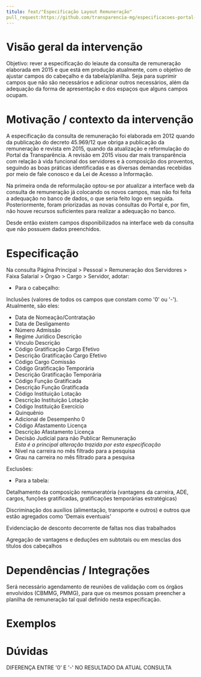```yaml
---
titulo: feat/"Especificação Layout Remuneração"
pull_request:https://github.com/transparencia-mg/especificacoes-portal-transparencia/tree/feat/especificacao-layout-remuneracao/pull-5
---
```


# Visão geral da intervenção

Objetivo: rever a especificação do leiaute da consulta de remuneração elaborada em 2015 e que está em produção atualmente, com o objetivo de ajustar campos do cabeçalho e da tabela/planilha. Seja para suprimir campos que não são necessários e adicionar outros necessários, além da adequação da forma de apresentação e dos espaços que alguns campos ocupam.

# Motivação / contexto da intervenção

A especificação da consulta de remuneração foi elaborada em 2012 quando da publicação do decreto 45.969/12 que obriga a publicação da remuneração e revista em 2015, quando da atualização e reformulação do Portal da Transparência. A revisão em 2015 visou dar mais transparência com relação à vida funcional dos servidores e à composição dos proventos, seguindo as boas práticas identificadas e as diversas demandas recebidas por meio de fale conosco e da Lei de Acesso a Informação.

Na primeira onda de reformulação optou-se por atualizar a interface web da consulta de remuneração já colocando os novos campos, mas não foi feita a adequação no banco de dados, o que seria feito logo em seguida. Posteriormente, foram priorizadas as novas consultas do Portal e, por fim, não houve recursos suficientes para realizar a adequação no banco.

Desde então existem campos disponibilizados na interface web da consulta que não possuem dados preenchidos.

# Especificação

Na consulta Página Principal > Pessoal > Remuneração dos Servidores > Faixa Salarial > Órgao > Cargo > Servidor, adotar:

* Para o cabeçalho:

Inclusões (valores de todos os campos que constam como '0' ou '-'). Atualmente, são eles: 
- Data de Nomeação/Contratação	
-	Data de Desligamento	
- Número Admissão		
- Regime Jurídico Descrição		
- Vínculo Descrição	
- Código Gratificação Cargo Efetivo	
- Descrição Gratificação Cargo Efetivo	
- Código Cargo Comissão		
- Código Gratificação Temporária
- Descrição Gratificação Temporária	
- Código Função Gratificada
- Descrição Função Gratificada	
- Código Instituição Lotação
-	Descrição Instituição Lotação	
- Código Instituição Exercício	
- Quinquênio
- Adicional de Desempenho	0
- Código Afastamento Licença
- Descrição Afastamento Licença	
- Decisão Judicial para não Publicar Remuneração	
 *Esta é a principal alteração trazida por esta especificação*
- Nível na carreira no mês filtrado para a pesquisa
- Grau na carreira no mês filtrado para a pesquisa

Exclusões:  

* Para a tabela:

Detalhamento da composição remuneratória (vantagens da carreira, ADE, cargos, funções gratificadas, gratificações temporárias estratégicas)

Discriminação dos auxílios (alimentação, transporte e outros) e outros que estão agregados como 'Demais eventuais'

Evidenciação de desconto decorrente de faltas nos dias trabalhados

Agregação de vantagens e deduções em subtotais ou em mesclas dos títulos dos cabeçalhos

# Dependências / Integrações

Será necessário agendamento de reuniões de validação com os órgãos envolvidos (CBMMG, PMMG), para que os mesmos possam preencher a planilha de remuneração tal qual definido nesta especificação.

# Exemplos



# Dúvidas
DIFERENÇA ENTRE '0' E '-' NO RESULTADO DA ATUAL CONSULTA

